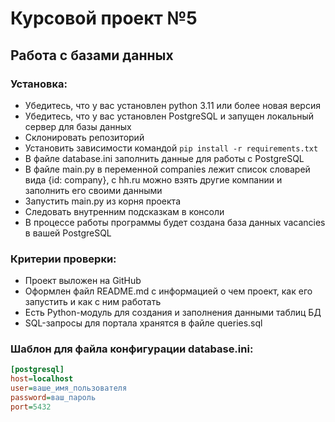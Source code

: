 # Курсовой проект №5
## Работа с базами данных

### Установка:
- Убедитесь, что у вас установлен python 3.11 или более новая версия
- Убедитесь, что у вас установлен PostgreSQL и запущен локальный сервер для базы данных
- Склонировать репозиторий
- Установить зависимости командой ```pip install -r requirements.txt```
- В файле database.ini заполнить данные для работы с PostgreSQL
- В файле main.py в переменной companies лежит список словарей вида {id: company}, с hh.ru можно взять другие компании и заполнить его своими данными
- Запустить main.py из корня проекта
- Следовать внутренним подсказкам в консоли
- В процессе работы программы будет создана база данных vacancies в вашей PostgreSQL
  
### Критерии проверки:
- Проект выложен на GitHub
- Оформлен файл README.md  с информацией о чем проект, как его запустить и как с ним работать
- Есть Python-модуль для создания и заполнения данными таблиц БД
- SQL-запросы для портала хранятся в файле queries.sql

### Шаблон для файла конфигурации database.ini:
```ini
[postgresql]
host=localhost
user=ваше_имя_пользователя
password=ваш_пароль
port=5432
```
